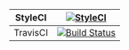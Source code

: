 |StyleCI | [![StyleCI](https://styleci.io/repos/101442201/shield?branch=master)](https://styleci.io/repos/101442201)| 
|--------|----------------------------------------------------------------------------------------------------------
|TravisCI| [![Build Status](https://travis-ci.org/Pirlos/Hello-World.svg?branch=master)](https://travis-ci.org/Pirlos/Hello-World)|
